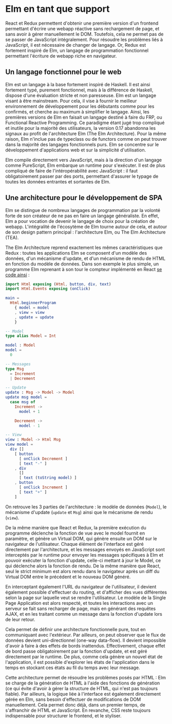 # Elm en tant que support

React et Redux permettent d'obtenir une première version d'un frontend permettant d'écrire une webapp réactive sans rechargement de page, et sans avoir à gérer manuellement le DOM. Toutefois, cela ne permet pas de se passer de JavaScript intégralement. Pour résoudre les problèmes liés à JavaScript, il est nécessaire de changer de langage. Or, Redux est fortement inspiré de Elm, un langage de programmation fonctionnel permettant l'écriture de webapp riche en navigateur.

## Un langage fonctionnel pour le web

Elm est un langage à la base fortement inspiré de Haskell. Il est ainsi fortement typé, purement fonctionnel, mais à la différence de Haskell, dispose d'une évaluation stricte et non paresseuse. Elm est un langage visant à être mainstream. Pour cela, il vise à fournir le meilleur environnement de développement pour les débutants comme pour les confirmés, et cherche au maximum à simplifier le langage. Ainsi, les premières versions de Elm en faisait un langage destiné à faire du FRP, ou Functional Reactive Programming. Ce paradigme étant jugé trop compliqué et inutile pour la majorité des utilisateurs, la version 0.17 abandonna les signaux au profit de l'architecture Elm \(The Elm Architecture\). Pour la même raison, Elm n'inclue pas de typeclass ou de functors comme on peut trouver dans la majorité des langages fonctionnels purs. Elm se concentre sur le développement d'applications web et sur la simplicité d'utilisation.

Elm compile directement vers JavaScript, mais à la direction d'un langage comme PureScript, Elm embarque un runtime pour s'exécuter. Il est de plus compliqué de faire de l'intéropérabilité avec JavaScript : il faut obligatoirement passer par des ports, permettant d'assurer le typage de toutes les données entrantes et sortantes de Elm.

## Une architecture pour le développement de SPA

Elm se distingue de nombreux langages de programmation par la volonté forte de son créateur de ne pas en faire un langage généraliste. En effet, Elm a pour vocation de devenir le langage de choix pour la création de webapp. L'intégralité de l'écosytème de Elm tourne autour de cela, et autour de son design pattern principal : l'architecture Elm, ou The Elm Architecture \(TEA\).

The Elm Architecture reprend exactement les mêmes caractéristiques que Redux : toutes les applications Elm se composent d'un modèle des données, d'un mécanisme d'update, et d'un mécanisme de rendu de HTML en fonction du modèle de données. Dans son exemple le plus simple, un programme Elm reprenant à son tour le compteur implémenté en React [se code ainsi](https://ellie-app.com/4cZmysTnCFPa1/0) :

```elm
import Html exposing (Html, button, div, text)
import Html.Events exposing (onClick)

main =
  Html.beginnerProgram
    { model = model
    , view = view
    , update = update
    }

-- Model
type alias Model = Int

model : Model
model =
  0

-- Messages
type Msg
  = Increment
  | Decrement

-- Update
update : Msg -> Model -> Model
update msg model =
  case msg of
    Increment ->
      model + 1

    Decrement ->
      model - 1

-- View
view : Model -> Html Msg
view model =
  div []
    [ button 
      [ onClick Decrement ] 
      [ text "-" ]
    , div 
      [] 
      [ text (toString model) ]
    , button 
      [ onClick Increment ] 
      [ text "+" ]
    ]
```

On retrouve les 3 parties de l'architecture : le modèle de données \(`Model`\), le mécanisme d'update \(`update` et `Msg`\) ainsi que le mécanisme de rendu \(`view`\).

De la même manière que React et Redux, la première exécution du programme déclenche la fonction de vue avec le model fournit en paramètre, et génère un Virtual DOM, qui génère ensuite un DOM sur le navigateur de l'utilisateur. Chaque élément de l'interface est géré directement par l'architecture, et les messages envoyés en JavaScript sont interceptés par le runtime pour envoyer les messages spécifiques à Elm et pouvoir exécuter la fonction d'update, celle-ci mettant à jour le Model, ce qui déclenche alors la fonction de rendu. De la même manière que React, seul le strict minimum est alors rendu dans le navigateur après un diff du Virtual DOM entre le précédent et le nouveau DOM généré.

En interceptant également l'URL du navigateur de l'utilisateur, il devient également possible d'effectuer du routing, et d'afficher des vues différentes selon la page sur laquelle veut se rendre l'utilisateur. Le modèle de la Single Page Application est alors respecté, et toutes les interactions avec un serveur se fait sans recharger de page, mais en générant des requêtes AJAX, et en les traitant comme un message dans la fonction d'update lors de leur retour.

Cela permet de définir une architecture fonctionnelle pure, tout en communiquant avec l'extérieur. Par ailleurs, on peut observer que le flux de données devient uni-directionnel \(one-way data-flow\). Il devient impossible d'avoir à faire à des effets de bords inattendus. Effectivement, chaque effet de bord passe obligatoirement par la fonction d'update, et est géré directement par le runtime. De plus, comme cela génère un nouvel état de l'application, il est possible d'explorer les états de l'application dans le temps en stockant ces états au fil du temps avec leur message.

Cette architecture permet de résoudre les problèmes posés par HTML : Elm se charge de la génération de HTML à l'aide des fonctions de génération \(ce qui évite d'avoir à gérer la structure de HTML, qui n'est pas toujours fiable\). Par ailleurs, la logique liée à l'interface est également directement gérée en Elm, sans besoin d'effectuer de modifications de DOM manuellement. Cela permet donc déjà, dans un premier temps, de s'affranchir de HTML et JavaScript. En revanche, CSS reste toujours indispensable pour structurer le frontend, et le styliser.

